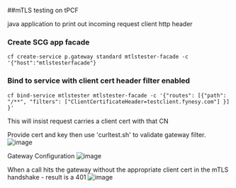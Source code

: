 ##mTLS testing on tPCF


java application to print out incoming request client http header


### Create SCG app facade
```
cf create-service p.gateway standard mtlstester-facade -c '{"host":"mtlstesterfacade"}
```

### Bind to service with client cert header filter enabled
```
cf bind-service mtlstester mtlstester-facade -c '{"routes": [{"path": "/**", "filters": ["ClientCertificateHeader=testclient.fynesy.com"] }] }' 
```

This will insist request carries a client cert with that CN

Provide cert and key then use 'curltest.sh' to validate gateway filter.
![image](https://github.com/tfynes-pivotal/mtlstester/assets/6810491/297638fc-e2d7-4730-a8b1-f912c09a006b)


Gateway Configuration
![image](https://github.com/tfynes-pivotal/mtlstester/assets/6810491/993bc90b-1c24-46a3-90d8-5f7372310abf)


When a call hits the gateway without the appropriate client cert in the mTLS handshake - result is a 401
![image](https://github.com/tfynes-pivotal/mtlstester/assets/6810491/7486ec5c-5ae5-45b5-a012-fe46e3483e2a)
